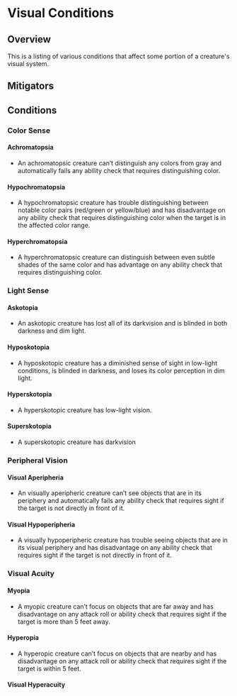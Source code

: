 # Visual Conditions

## Overview
This is a listing of various conditions that affect some portion of a creature's visual system. 

## Mitigators

## Conditions
### Color Sense
#### Achromatopsia
* An achromatopsic creature can’t distinguish any colors from gray and automatically fails any ability check that requires distinguishing color.
#### Hypochromatopsia
* A hypochromatopsic creature has trouble distinguishing between notable color pairs (red/green or yellow/blue) and has disadvantage on any ability check that requires distinguishing color when the target is in the affected color range.
#### Hyperchromatopsia
* A hyperchromatopsic creature can distinguish between even subtle shades of the same color and has advantage on any ability check that requires distinguishing color.
### Light Sense
#### Askotopia
* An askotopic creature has lost all of its darkvision and is blinded in both darkness and dim light.
#### Hyposkotopia
* A hyposkotopic creature has a diminished sense of sight in low-light conditions, is blinded in darkness, and loses its color perception in dim light.
#### Hyperskotopia
* A hyperskotopic creature has low-light vision.
#### Superskotopia
* A superskotopic creature has darkvision
### Peripheral Vision
#### Visual Aperipheria
* An visually aperipheric creature can’t see objects that are in its periphery and automatically fails any ability check that requires sight if the target is not directly in front of it.
#### Visual Hypoperipheria
* A visually hypoperipheric creature has trouble seeing objects that are in its visual periphery and has disadvantage on any ability check that requires sight if the target is not directly in front of it.
### Visual Acuity
#### Myopia
* A myopic creature can’t focus on objects that are far away and has disadvantage on any attack roll or ability check that requires sight if the target is more than 5 feet away.
#### Hyperopia
* A hyperopic creature can’t focus on objects that are nearby and has disadvantage on any attack roll or ability check that requires sight if the target is within 5 feet.
#### Visual Hyperacuity
